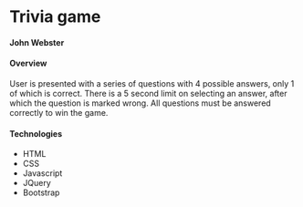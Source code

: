 # Trivia game
#### John Webster

#### Overview

User is presented with a series of questions with 4 possible answers, only 1 of which
is correct. There is a 5 second limit on selecting an answer, after which the question is
marked wrong. All questions must be answered correctly to win the game.

#### Technologies
* HTML
* CSS
* Javascript
* JQuery
* Bootstrap